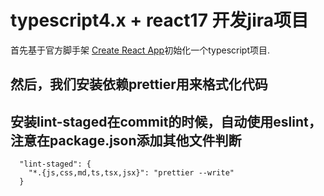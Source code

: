 # typescript4.x + react17 开发jira项目

首先基于官方脚手架 [Create React App](https://github.com/facebook/create-react-app)初始化一个typescript项目.

## 然后，我们安装依赖prettier用来格式化代码
## 安装lint-staged在commit的时候，自动使用eslint，注意在package.json添加其他文件判断
```
  "lint-staged": {
    "*.{js,css,md,ts,tsx,jsx}": "prettier --write"
  }
```

